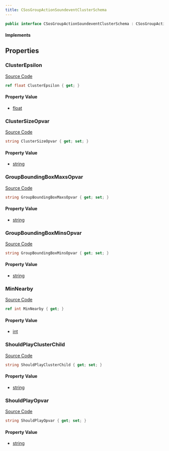```yaml
---
title: CSosGroupActionSoundeventClusterSchema
---
```


```csharp
public interface CSosGroupActionSoundeventClusterSchema : CSosGroupActionSchema, ISchemaClass<CSosGroupActionSchema>, ISchemaClass<CSosGroupActionSoundeventClusterSchema>, ISchemaField, ISchemaClass, INativeHandle
```

#### Implements

## Properties

### ClusterEpsilon

[Source Code](https://github.com/swiftly-solution/swiftlys2/blob/beta/managed/src/SwiftlyS2.Generated/Schemas/Interfaces/CSosGroupActionSoundeventClusterSchema.cs#L18)

```csharp
ref float ClusterEpsilon { get; }
```

#### Property Value

- [float](https://learn.microsoft.com/dotnet/api/system.single)

### ClusterSizeOpvar

[Source Code](https://github.com/swiftly-solution/swiftlys2/blob/beta/managed/src/SwiftlyS2.Generated/Schemas/Interfaces/CSosGroupActionSoundeventClusterSchema.cs#L24)

```csharp
string ClusterSizeOpvar { get; set; }
```

#### Property Value

- [string](https://learn.microsoft.com/dotnet/api/system.string)

### GroupBoundingBoxMaxsOpvar

[Source Code](https://github.com/swiftly-solution/swiftlys2/blob/beta/managed/src/SwiftlyS2.Generated/Schemas/Interfaces/CSosGroupActionSoundeventClusterSchema.cs#L28)

```csharp
string GroupBoundingBoxMaxsOpvar { get; set; }
```

#### Property Value

- [string](https://learn.microsoft.com/dotnet/api/system.string)

### GroupBoundingBoxMinsOpvar

[Source Code](https://github.com/swiftly-solution/swiftlys2/blob/beta/managed/src/SwiftlyS2.Generated/Schemas/Interfaces/CSosGroupActionSoundeventClusterSchema.cs#L26)

```csharp
string GroupBoundingBoxMinsOpvar { get; set; }
```

#### Property Value

- [string](https://learn.microsoft.com/dotnet/api/system.string)

### MinNearby

[Source Code](https://github.com/swiftly-solution/swiftlys2/blob/beta/managed/src/SwiftlyS2.Generated/Schemas/Interfaces/CSosGroupActionSoundeventClusterSchema.cs#L16)

```csharp
ref int MinNearby { get; }
```

#### Property Value

- [int](https://learn.microsoft.com/dotnet/api/system.int32)

### ShouldPlayClusterChild

[Source Code](https://github.com/swiftly-solution/swiftlys2/blob/beta/managed/src/SwiftlyS2.Generated/Schemas/Interfaces/CSosGroupActionSoundeventClusterSchema.cs#L22)

```csharp
string ShouldPlayClusterChild { get; set; }
```

#### Property Value

- [string](https://learn.microsoft.com/dotnet/api/system.string)

### ShouldPlayOpvar

[Source Code](https://github.com/swiftly-solution/swiftlys2/blob/beta/managed/src/SwiftlyS2.Generated/Schemas/Interfaces/CSosGroupActionSoundeventClusterSchema.cs#L20)

```csharp
string ShouldPlayOpvar { get; set; }
```

#### Property Value

- [string](https://learn.microsoft.com/dotnet/api/system.string)

